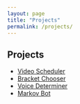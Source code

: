 ```yaml
---
layout: page
title: "Projects"
permalink: /projects/
---
```

## Projects
- [Video Scheduler](https://sirector.github.io/projects/videoscheduler/)
- [Bracket Chooser](https://sirector.github.io/projects/bracketchooser/)
- [Voice Determiner](https://sirector.github.io/projects/voicedeterminer/)
- [Markov Bot](https://sirector.github.io/projects/markovbot/)

